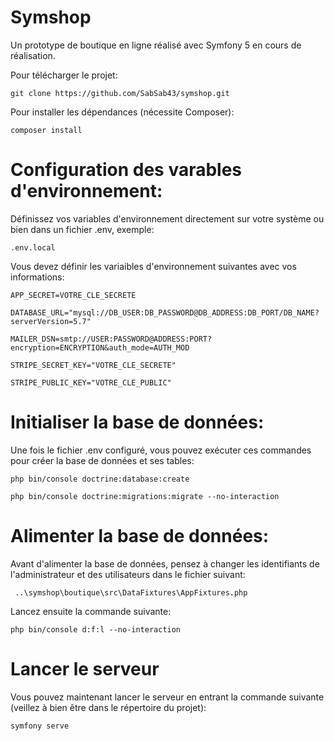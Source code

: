 # Symshop
Un prototype de boutique en ligne réalisé avec Symfony 5 en cours de réalisation.


Pour télécharger le projet:

    git clone https://github.com/SabSab43/symshop.git


Pour installer les dépendances (nécessite Composer):

    composer install
    
    
# Configuration des varables d'environnement:

Définissez vos variables d'environnement directement sur votre système ou bien dans un fichier .env, exemple: 

    .env.local

Vous devez définir les variaibles d'environnement suivantes avec vos informations:

    APP_SECRET=VOTRE_CLE_SECRETE

    DATABASE_URL="mysql://DB_USER:DB_PASSWORD@DB_ADDRESS:DB_PORT/DB_NAME?serverVersion=5.7"

    MAILER_DSN=smtp://USER:PASSWORD@ADDRESS:PORT?encryption=ENCRYPTION&auth_mode=AUTH_MOD

    STRIPE_SECRET_KEY="VOTRE_CLE_SECRETE"

    STRIPE_PUBLIC_KEY="VOTRE_CLE_PUBLIC"
    
# Initialiser la base de données:

Une fois le fichier .env configuré, vous pouvez exécuter ces commandes pour créer la base de données et ses tables:

    php bin/console doctrine:database:create
    
    php bin/console doctrine:migrations:migrate --no-interaction
    
# Alimenter la base de données:
 
 Avant d'alimenter la base de données, pensez à changer les identifiants de l'administrateur et des utilisateurs dans le fichier suivant:
 
     ..\symshop\boutique\src\DataFixtures\AppFixtures.php

Lancez ensuite la commande suivante:
    
    php bin/console d:f:l --no-interaction  

 # Lancer le serveur
 
Vous pouvez maintenant lancer le serveur en entrant la commande suivante (veillez à bien être dans le répertoire du projet):

    symfony serve